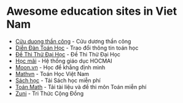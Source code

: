 # Awesome education sites in Viet Nam

* [Cửu duong thần công](https://cuuduongthancong.com) - Cửu dương thần công
* [Diễn Đàn Toán Học](https://diendantoanhoc.net) - Trao đổi thông tin toán học
* [Đề Thi Thử Đại Học](https://www.dethithudaihoc.com) - Đề Thi Thử Đại Học
* [Học mãi](https://hocmai.vn) - Hệ thống giáo dục HOCMAI
* [Moon.vn](https://moon.vn/logib) - Học để khẳng định mình
* [Mathvn](https://www.mathvn.com) - Toán Học Việt Nam
* [Sách học](https://sachhoc.com) - Tải Sách học miễn phí
* [Toán Math](https://toanmath.com) - Tải tài liệu và đề thi môn Toán miễn phí
* [Zuni](http://zuni.vn) - Tri Thức Cộng Đồng
